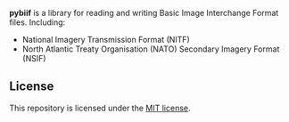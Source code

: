 **pybiif** is a library for reading and writing Basic Image Interchange Format files. Including:
* National Imagery Transmission Format (NITF)
* North Atlantic Treaty Organisation (NATO) Secondary Imagery Format (NSIF)

## License
This repository is licensed under the [MIT license](./LICENSE).
